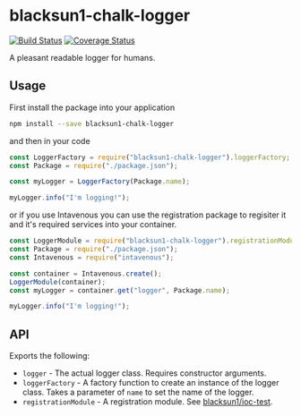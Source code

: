# blacksun1-chalk-logger

[![Build Status](https://travis-ci.org/blacksun1/chalk-logger.svg?branch=master)](https://travis-ci.org/blacksun1/chalk-logger) [![Coverage Status](https://coveralls.io/repos/github/blacksun1/chalk-logger/badge.svg?branch=master)](https://coveralls.io/github/blacksun1/chalk-logger?branch=master)

A pleasant readable logger for humans.

## Usage

First install the package into your application

```bash
npm install --save blacksun1-chalk-logger
```

and then in your code

```js
const LoggerFactory = require("blacksun1-chalk-logger").loggerFactory;
const Package = require("./package.json");

const myLogger = LoggerFactory(Package.name);

myLogger.info("I'm logging!");
```

or if you use Intavenous you can use the registration package to regisiter it and it's required services into your container.

```js
const LoggerModule = require("blacksun1-chalk-logger").registrationModule;
const Package = require("./package.json");
const Intavenous = require("intavenous");

const container = Intavenous.create();
LoggerModule(container);
const myLogger = container.get("logger", Package.name);

myLogger.info("I'm logging!");
```

## API

Exports the following:

* `logger` - The actual logger class. Requires constructor arguments.
* `loggerFactory` - A factory function to create an instance of the logger class. Takes a parameter of `name` to set the name of the logger.
* `registrationModule` - A registration module. See [blacksun1/ioc-test](https://github.com/blacksun1/ioc-test).
